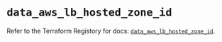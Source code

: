 # `data_aws_lb_hosted_zone_id`

Refer to the Terraform Registory for docs: [`data_aws_lb_hosted_zone_id`](https://registry.terraform.io/providers/hashicorp/aws/5.12.0/docs/data-sources/lb_hosted_zone_id).
